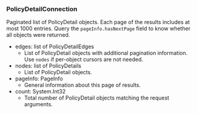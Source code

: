 ### PolicyDetailConnection
Paginated list of PolicyDetail objects. Each page of the results includes at most 1000 entries. Query the `pageInfo.hasNextPage` field to know whether all objects were returned.

- edges: list of PolicyDetailEdges
  - List of PolicyDetail objects with additional pagination information. Use `nodes` if per-object cursors are not needed.
- nodes: list of PolicyDetails
  - List of PolicyDetail objects.
- pageInfo: PageInfo
  - General information about this page of results.
- count: System.Int32
  - Total number of PolicyDetail objects matching the request arguments.
